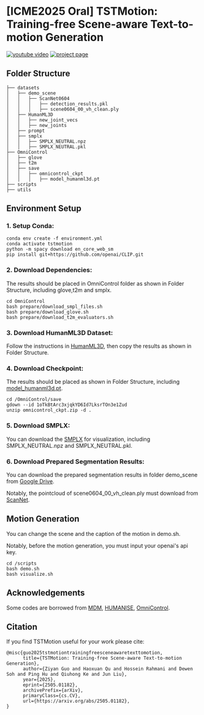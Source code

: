 # [ICME2025 Oral] TSTMotion: Training-free Scene-aware Text-to-motion Generation

<p align="left">
    <a href='https://arxiv.org/abs/2505.01182'><img src='https://img.shields.io/badge/arxiv-arxiv-red' alt='youtube video'></a>
    <a href='https://tstmotion.github.io/'><img src='https://img.shields.io/badge/project-project-blue' alt='project page'></a>
</p>


## Folder Structure
```
├── datasets
│   ├── demo_scene
│   │   ├── ScanNet0604
│   │   │   ├── detection_results.pkl
│   │   │   ├── scene0604_00_vh_clean.ply
│   ├── HumanML3D
│   │   ├── new_joint_vecs
│   │   ├── new_joints
│   ├── prompt
│   ├── smplx
│   │   ├── SMPLX_NEUTRAL.npz
│   │   ├── SMPLX_NEUTRAL.pkl
├── OmniControl
│   ├── glove
│   ├── t2m
│   ├── save
│   │   ├── omnicontrol_ckpt
│   │   │   ├── model_humanml3d.pt
├── scripts
├── utils
```

## Environment Setup

### 1. Setup Conda:
```
conda env create -f environment.yml
conda activate tstmotion
python -m spacy download en_core_web_sm
pip install git+https://github.com/openai/CLIP.git
```

### 2. Download Dependencies:
The results should be placed in OmniControl folder as shown in Folder Structure, including glove,t2m and smplx.
```
cd OmniControl
bash prepare/download_smpl_files.sh
bash prepare/download_glove.sh
bash prepare/download_t2m_evaluators.sh
```

### 3. Download HumanML3D Dataset:
Follow the instructions in [HumanML3D](https://github.com/EricGuo5513/HumanML3D), then copy the results as shown in Folder Structure.

### 4. Download Checkpoint:
The results should be placed as shown in Folder Structure, including [model_humanml3d.pt](https://drive.google.com/file/d/1oTkBtArc3xjqkYD6Id7LksrTOn3e1Zud/view).
```
cd /OmniControl/save
gdown --id 1oTkBtArc3xjqkYD6Id7LksrTOn3e1Zud
unzip omnicontrol_ckpt.zip -d .
```

### 5. Download SMPLX:
You can download the [SMPLX](https://smpl-x.is.tue.mpg.de/) for visualization, including SMPLX_NEUTRAL.npz and SMPLX_NEUTRAL.pkl.

### 6. Download Prepared Segmentation Results:
You can download the prepared segmentation results in folder demo_scene from [Google Drive](https://drive.google.com/file/d/18swtyToST19yO7J0thWE8zI_7Zz6R-oZ/view?usp=drive_link).

Notably, the pointcloud of scene0604_00_vh_clean.ply must download from [ScanNet](http://www.scan-net.org/).

## Motion Generation
You can change the scene and the caption of the motion in demo.sh.

Notably, before the motion generation, you must input your openai's api key.
```
cd /scripts
bash demo.sh
bash visualize.sh
```

## Acknowledgements

Some codes are borrowed from [MDM](https://github.com/GuyTevet/motion-diffusion-model?tab=readme-ov-file), [HUMANISE](https://github.com/Silverster98/HUMANISE), [OmniControl](https://github.com/neu-vi/OmniControl).

## Citation
If you find TSTMotion useful for your work please cite:
```
@misc{guo2025tstmotiontrainingfreesceneawaretexttomotion,
      title={TSTMotion: Training-free Scene-aware Text-to-motion Generation}, 
      author={Ziyan Guo and Haoxuan Qu and Hossein Rahmani and Dewen Soh and Ping Hu and Qiuhong Ke and Jun Liu},
      year={2025},
      eprint={2505.01182},
      archivePrefix={arXiv},
      primaryClass={cs.CV},
      url={https://arxiv.org/abs/2505.01182}, 
}
```
